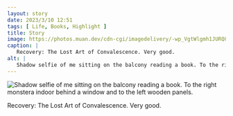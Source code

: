 ```yaml
---
layout: story
date: 2023/3/10 12:51
tags: [ Life, Books, Highlight ]
title: Story
image: https://photos.muan.dev/cdn-cgi/imagedelivery/-wp_VgtWlgmh1JURQ8t1mg/15d6971d-4b69-40b1-b8db-9f7c241d2500/public
caption: |
   Recovery: The Lost Art of Convalescence. Very good.
alt: |
   Shadow selfie of me sitting on the balcony reading a book. To the right monstera indoor behind a window and to the left wooden panels.
---
```


![Shadow selfie of me sitting on the balcony reading a book. To the right monstera indoor behind a window and to the left wooden panels.](https://photos.muan.dev/cdn-cgi/imagedelivery/-wp_VgtWlgmh1JURQ8t1mg/15d6971d-4b69-40b1-b8db-9f7c241d2500/public)

Recovery: The Lost Art of Convalescence. Very good.
